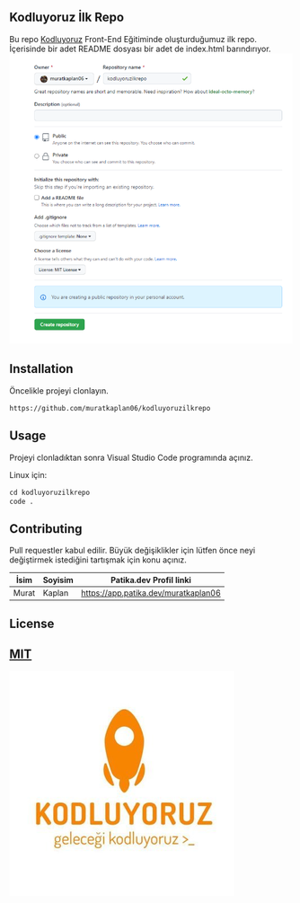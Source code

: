 ## Kodluyoruz İlk Repo

Bu repo [Kodluyoruz](https://www.kodluyoruz.org/) Front-End Eğitiminde oluşturduğumuz ilk repo. İçerisinde bir adet README dosyası bir adet de index.html barındırıyor.
![alt text](img/ilkrepo.png)
## Installation

Öncelikle projeyi clonlayın.

    https://github.com/muratkaplan06/kodluyoruzilkrepo

## Usage

Projeyi clonladıktan sonra Visual Studio Code programında açınız.

Linux için:

    cd kodluyoruzilkrepo
    code .

## Contributing

Pull requestler kabul edilir. Büyük değişiklikler için lütfen önce neyi değiştirmek istediğini tartışmak için konu açınız.

| İsim  | Soyisim | Patika.dev Profil linki              |
| ----- | ------- | ------------------------------------ |
| Murat | Kaplan  | https://app.patika.dev/muratkaplan06 |

## License

## [MIT](https://choosealicense.com/licenses/mit/)

![Kodluyoruz Logo](img/kodluyoruz_logo.jpg)
